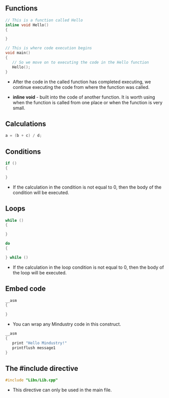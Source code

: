 ## Functions
```c++
// This is a function called Hello
inline void Hello()
{

}

// This is where code execution begins
void main()
{
   // So we move on to executing the code in the Hello function
   Hello();
}
```
* After the code in the called function has completed executing, we continue executing the code from where the function was called.

* **inline void** - built into the code of another function. It is worth using when the function is called from one place or when the function is very small.

## Calculations
```c++
a = (b + c) / d;
```

## Conditions
```c++
if () 
{

}
```
* If the calculation in the condition is not equal to 0, then the body of the condition will be executed.

## Loops
```c++
while () 
{

} 

do
{

} while ()
```
* If the calculation in the loop condition is not equal to 0, then the body of the loop will be executed.

## Embed code
```c++
__asm
{

} 
```
* You can wrap any Mindustry code in this construct.
```c++
__asm
{
   print "Hello Mindustry!"
   printflush message1
} 
```

## The #include directive
```c++
#include "Libs/Lib.cpp"
```
* This directive can only be used in the main file.
